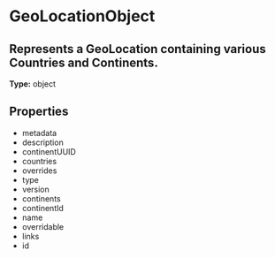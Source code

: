 # GeoLocationObject

## Represents a GeoLocation containing various Countries and Continents.

**Type:** object

## Properties
* metadata
* description
* continentUUID
* countries
* overrides
* type
* version
* continents
* continentId
* name
* overridable
* links
* id
